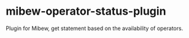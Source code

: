 # mibew-operator-status-plugin
Plugin for Mibew, get statement based on the availability of operators.
